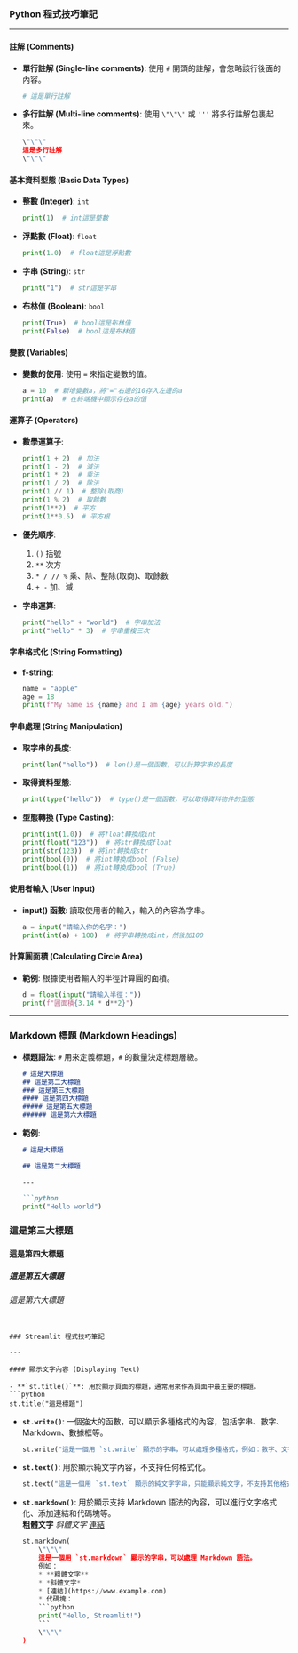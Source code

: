 ### Python 程式技巧筆記

---

#### 註解 (Comments)

- **單行註解 (Single-line comments)**: 使用 `#` 開頭的註解，會忽略該行後面的內容。  

  ```python
  # 這是單行註解
  ```
  
- **多行註解 (Multi-line comments)**: 使用 `\"\"\"` 或 `'''` 將多行註解包裹起來。  

  ```python
  \"\"\"
  這是多行註解
  \"\"\"
  ```

#### 基本資料型態 (Basic Data Types)

- **整數 (Integer)**: `int`  

  ```python
  print(1)  # int這是整數
  ```

- **浮點數 (Float)**: `float`  

    ```python
    print(1.0)  # float這是浮點數
    ```

- **字串 (String)**: `str`  

  ```python
  print("1")  # str這是字串
  ```

- **布林值 (Boolean)**: `bool`  

  ```python
  print(True)  # bool這是布林值
  print(False)  # bool這是布林值
  ```

#### 變數 (Variables)

- **變數的使用**: 使用 `=` 來指定變數的值。  

  ```python
  a = 10  # 新增變數a，將"="右邊的10存入左邊的a
  print(a)  # 在終端機中顯示存在a的值
  ```

#### 運算子 (Operators)

- **數學運算子**:  

  ```python
  print(1 + 2)  # 加法
  print(1 - 2)  # 減法
  print(1 * 2)  # 乘法
  print(1 / 2)  # 除法
  print(1 // 1)  # 整除(取商)
  print(1 % 2)  # 取餘數
  print(1**2)  # 平方
  print(1**0.5)  # 平方根
  ```

- **優先順序**:  
  1. `()` 括號
  2. `**` 次方
  3. `* / // %` 乘、除、整除(取商)、取餘數
  4. `+ -` 加、減

- **字串運算**:  

  ```python
  print("hello" + "world")  # 字串加法
  print("hello" * 3)  # 字串重複三次
  ```

#### 字串格式化 (String Formatting)

- **f-string**:  

  ```python
  name = "apple"
  age = 18
  print(f"My name is {name} and I am {age} years old.")
  ```

#### 字串處理 (String Manipulation)

- **取字串的長度**:  

  ```python
  print(len("hello"))  # len()是一個函數，可以計算字串的長度
  ```

- **取得資料型態**:  

  ```python
  print(type("hello"))  # type()是一個函數，可以取得資料物件的型態
  ```

- **型態轉換 (Type Casting)**:  

  ```python
  print(int(1.0))  # 將float轉換成int
  print(float("123"))  # 將str轉換成float
  print(str(123))  # 將int轉換成str
  print(bool(0))  # 將int轉換成bool (False)
  print(bool(1))  # 將int轉換成bool (True)
  ```

#### 使用者輸入 (User Input)

- **input() 函數**: 讀取使用者的輸入，輸入的內容為字串。  

  ```python
  a = input("請輸入你的名字：")
  print(int(a) + 100)  # 將字串轉換成int，然後加100
  ```

#### 計算圓面積 (Calculating Circle Area)

- **範例**: 根據使用者輸入的半徑計算圓的面積。  

  ```python
  d = float(input("請輸入半徑："))
  print(f"圓面積{3.14 * d**2}")
  ```

---

### Markdown 標題 (Markdown Headings)

- **標題語法**: `#` 用來定義標題，`#` 的數量決定標題層級。  

  ```markdown
  # 這是大標題
  ## 這是第二大標題
  ### 這是第三大標題
  #### 這是第四大標題
  ##### 這是第五大標題
  ###### 這是第六大標題
  ```

- **範例**:  

  ```markdown
  # 這是大標題

  ## 這是第二大標題

  ---
  
  ```python 
  print("Hello world")
  ```

### 這是第三大標題

#### 這是第四大標題

##### 這是第五大標題

###### 這是第六大標題

  ```

  ### Streamlit 程式技巧筆記

---

#### 顯示文字內容 (Displaying Text)

- **`st.title()`**: 用於顯示頁面的標題，通常用來作為頁面中最主要的標題。  
  ```python
  st.title("這是標題")
  ```

- **`st.write()`**: 一個強大的函數，可以顯示多種格式的內容，包括字串、數字、Markdown、數據框等。  

  ```python
  st.write("這是一個用 `st.write` 顯示的字串，可以處理多種格式，例如：數字、文字、Markdown、數據框等。")
  ```

- **`st.text()`**: 用於顯示純文字內容，不支持任何格式化。  

  ```python
  st.text("這是一個用 `st.text` 顯示的純文字字串，只能顯示純文字，不支持其他格式。")
  ```

- **`st.markdown()`**: 用於顯示支持 Markdown 語法的內容，可以進行文字格式化、添加連結和代碼塊等。  
      **粗體文字**
       *斜體文字*
       [連結](https://www.example.com)

  ```python
  st.markdown(
      \"\"\"
      這是一個用 `st.markdown` 顯示的字串，可以處理 Markdown 語法。
      例如：
      * **粗體文字**
      * *斜體文字*
      * [連結](https://www.example.com)
      * 代碼塊：
      ```python
      print("Hello, Streamlit!")
      ```
      \"\"\"
  )
  ```
